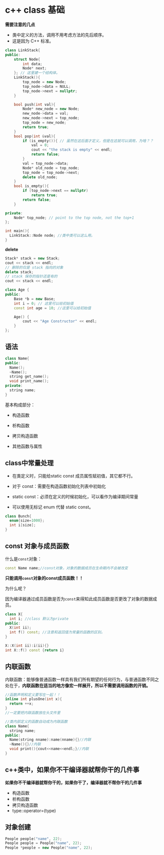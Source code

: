 # c++ class 基础

**需要注意的几点**

* 类中定义的方法，调用不用考虑方法的先后顺序。
* 这是因为 C++ 标准。

```c++
class LinkStack{
public:
	struct Node{
		int data;
		Node* next;
	}; // 这里建一个结构体。
	LinkStack(){
		top_node = new Node;
		top_node->data = NULL;
		top_node->next = nullptr;
	}

	bool push(int val){
		Node* new_node = new Node;
		new_node->data = val;
		new_node->next = top_node;
		top_node = new_node;
		return true;
	}
	bool pop(int &val){
		if (is_empty()){ // 虽然在这后面才定义，但是在这就可以调用，为啥？？
			val = 0;
			cout << "the stack is empty" << endl;
			return false;
		}
		val = top_node->data;
		Node* old_node = top_node;
		top_node = top_node->next;
		delete old_node;
	}
	bool is_empty(){
		if (top_node->next == nullptr)
			return true;
		return false;
	}

private:
	Node* top_node; // point to the top node, not the top+1
};

int main(){
  LinkStack::Node node; //类中类可以这么用。
}
```

**delete**

```c++
Stack* stack = new Stack;
cout << stack << endl;
// 删除的仅是 stack 指向的对象
delete stack;
// stack 保存的指针还是有的
cout << stack << endl;
```





```c++
class Age {
public:
    Base *b = new Base;
    int i = 0; // 这里可以给初始值
    const int age = 10; //这里可以给初始值

    Age() {
        cout << "Age Constructor" << endl;
    }
};
```







## 语法

```c++
class Name{
public:
  Name();
  ~Name();
  string get_name();
  void print_name();
private:
  string name;
}
```

基本构成部分：

- 构造函数

- 析构函数

- 拷贝构造函数

- 其他函数与属性

## class中常量处理

- 在类定义时，只能给static const 成员属性赋初值，其它都不行。

- 对于 const：需要在构造函数初始化列表中初始化

- static const：必须在定义的时候初始化，可以看作为编译期间常量

- 可以使用无标记 enum 代替 static const。
```c++
class Bunch{
  enum{size=1000};
  int i[size];
}
```

## const 对象与成员函数

什么是`const`对象：
```c++
const Name name;//const对象，对象的数据成员在生命期内不会被改变
```
**只能调用`const`对象的const成员函数！！**

为什么呢？

因为编译器通过成员函数是否为`const`来得知此成员函数是否更改了对象的数据成员。

```c++
class X{
  int i; //class 默认为private
public:
  X(int ii);
  int f() const; //注意和返回值为常量的函数的区别。
}

X::X(int ii):i(ii){}
int X::f() const {return i}
```

## 内联函数
内联函数：能够像普通函数一样具有我们所有期望的任何行为，与普通函数不同之处在于，**内联函数在适当的地方像宏一样展开，所以不需要调用函数的开销。**

```c++
//函数声明和定义要写在一起！！
inline int plusOne(int x){
  return ++x;
}
//一定要把内联函数放在头文件里

//类内部定义的函数自动成为内联函数
class Name{
  string name;
public:
  Name(string nname):name(nname){}//内联
  ~Name(){}//内联
  void print(){cout<<name<<endl;}//内联
}
```

## c++类中，如果你不干编译器就帮你干的几件事
**如果你不干编译器就帮你干的，如果你干了，编译器就不帮你干的几件事**

* 构造函数
* 析构函数
* 拷贝构造函数
* type::operator=(type)



## 对象创建

```c++
People people("name", 22);
People people = People("name", 22);
People *people = new People("name", 22);
```

